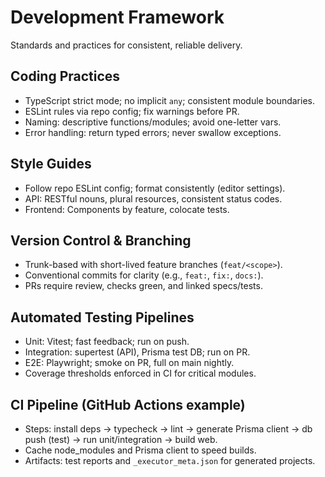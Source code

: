 # Development Framework

Standards and practices for consistent, reliable delivery.

## Coding Practices
- TypeScript strict mode; no implicit `any`; consistent module boundaries.
- ESLint rules via repo config; fix warnings before PR.
- Naming: descriptive functions/modules; avoid one-letter vars.
- Error handling: return typed errors; never swallow exceptions.

## Style Guides
- Follow repo ESLint config; format consistently (editor settings).
- API: RESTful nouns, plural resources, consistent status codes.
- Frontend: Components by feature, colocate tests.

## Version Control & Branching
- Trunk-based with short-lived feature branches (`feat/<scope>`).
- Conventional commits for clarity (e.g., `feat:`, `fix:`, `docs:`).
- PRs require review, checks green, and linked specs/tests.

## Automated Testing Pipelines
- Unit: Vitest; fast feedback; run on push.
- Integration: supertest (API), Prisma test DB; run on PR.
- E2E: Playwright; smoke on PR, full on main nightly.
- Coverage thresholds enforced in CI for critical modules.

## CI Pipeline (GitHub Actions example)
- Steps: install deps → typecheck → lint → generate Prisma client → db push (test) → run unit/integration → build web.
- Cache node_modules and Prisma client to speed builds.
- Artifacts: test reports and `_executor_meta.json` for generated projects.